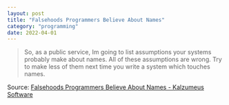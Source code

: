```yaml
---
layout: post
title: "Falsehoods Programmers Believe About Names"
category: "programming"
date: 2022-04-01
---
```


> So, as a public service, Im going to list assumptions your systems probably make about names.  All of these assumptions are wrong.  Try to make less of them next time you write a system which touches names.

Source: [Falsehoods Programmers Believe About Names - Kalzumeus Software](https://www.kalzumeus.com/2010/06/17/falsehoods-programmers-believe-about-names/)
